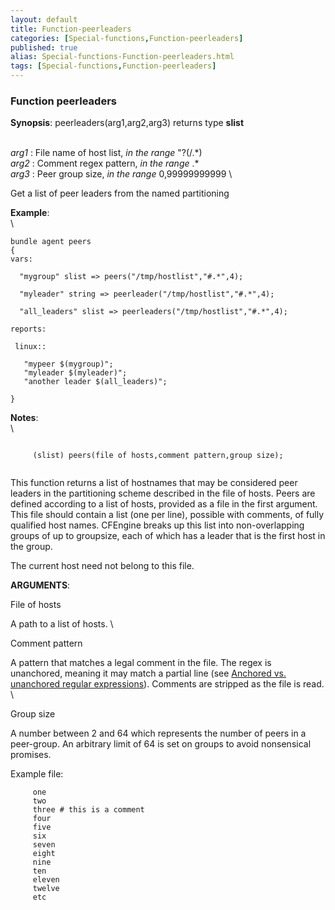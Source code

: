 ```yaml
---
layout: default
title: Function-peerleaders
categories: [Special-functions,Function-peerleaders]
published: true
alias: Special-functions-Function-peerleaders.html
tags: [Special-functions,Function-peerleaders]
---
```


### Function peerleaders

**Synopsis**: peerleaders(arg1,arg2,arg3) returns type **slist**

\
 *arg1* : File name of host list, *in the range* "?(/.\*) \
 *arg2* : Comment regex pattern, *in the range* .\* \
 *arg3* : Peer group size, *in the range* 0,99999999999 \

Get a list of peer leaders from the named partitioning

**Example**:\
 \

~~~~ {.verbatim}
bundle agent peers
{
vars:

  "mygroup" slist => peers("/tmp/hostlist","#.*",4);

  "myleader" string => peerleader("/tmp/hostlist","#.*",4);

  "all_leaders" slist => peerleaders("/tmp/hostlist","#.*",4);

reports:

 linux::

   "mypeer $(mygroup)";
   "myleader $(myleader)";
   "another leader $(all_leaders)";

}
~~~~

**Notes**:\
 \

~~~~ {.example}
     
     (slist) peers(file of hosts,comment pattern,group size);
     
~~~~

This function returns a list of hostnames that may be considered peer
leaders in the partitioning scheme described in the file of hosts. Peers
are defined according to a list of hosts, provided as a file in the
first argument. This file should contain a list (one per line), possible
with comments, of fully qualified host names. CFEngine breaks up this
list into non-overlapping groups of up to groupsize, each of which has a
leader that is the first host in the group.

The current host need not belong to this file.

**ARGUMENTS**:

File of hosts

A path to a list of hosts. \

Comment pattern

A pattern that matches a legal comment in the file. The regex is
unanchored, meaning it may match a partial line (see [Anchored vs.
unanchored regular
expressions](#Anchored-vs_002e-unanchored-regular-expressions)).
Comments are stripped as the file is read. \

Group size

A number between 2 and 64 which represents the number of peers in a
peer-group. An arbitrary limit of 64 is set on groups to avoid
nonsensical promises.

Example file:

~~~~ {.smallexample}
     one
     two
     three # this is a comment
     four
     five
     six
     seven
     eight
     nine
     ten
     eleven
     twelve
     etc
     
~~~~

